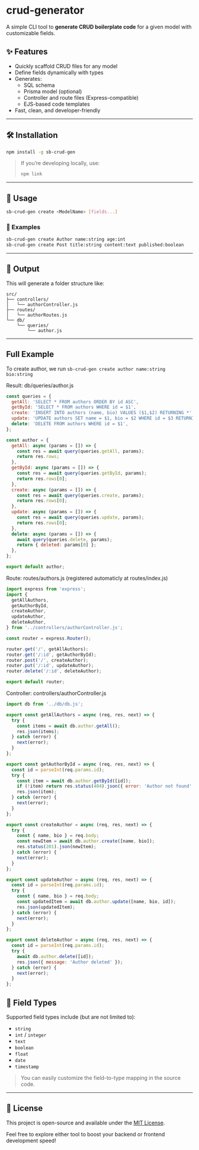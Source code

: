
# crud-generator

A simple CLI tool to **generate CRUD boilerplate code** for a given model with customizable fields.

## ✨ Features

- Quickly scaffold CRUD files for any model
- Define fields dynamically with types
- Generates:
  - SQL schema
  - Prisma model (optional)
  - Controller and route files (Express-compatible)
  - EJS-based code templates
- Fast, clean, and developer-friendly

---

## 🛠 Installation

```bash
npm install -g sb-crud-gen
````

> If you’re developing locally, use:
>
> ```bash
> npm link
> ```

---

## 🚀 Usage

```bash
sb-crud-gen create <ModelName> [fields...]
```

### 📌 Examples

```bash
sb-crud-gen create Author name:string age:int
sb-crud-gen create Post title:string content:text published:boolean
```

---

## 📂 Output

This will generate a folder structure like:

```
src/
├── controllers/
│   └── authorController.js
├── routes/
│   └── authorRoutes.js
└── db/
    └── queries/
        └── author.js
```

---
## Full Example
To create author, we run `sb-crud-gen create author name:string bio:string`

Result: db/queries/author.js


```javascript
const queries = {
  getAll: 'SELECT * FROM authors ORDER BY id ASC',
  getById: 'SELECT * FROM authors WHERE id = $1',
  create: 'INSERT INTO authors (name, bio) VALUES ($1,$2) RETURNING *',
  update: 'UPDATE authors SET name = $1, bio = $2 WHERE id = $3 RETURNING *',
  delete: 'DELETE FROM authors WHERE id = $1',
};

const author = {
  getAll: async (params = []) => {
    const res = await query(queries.getAll, params);
    return res.rows;
  },
  getById: async (params = []) => {
    const res = await query(queries.getById, params);
    return res.rows[0];
  },
  create: async (params = []) => {
    const res = await query(queries.create, params);
    return res.rows[0];
  },
  update: async (params = []) => {
    const res = await query(queries.update, params);
    return res.rows[0];
  },
  delete: async (params = []) => {
    await query(queries.delete, params);
    return { deleted: params[0] };
  },
};

export default author;

```

Route: routes/authors.js (registered automaticly at routes/index.js)

```javascript
import express from 'express';
import {
  getAllAuthors,
  getAuthorById,
  createAuthor,
  updateAuthor,
  deleteAuthor,
} from '../controllers/authorController.js';

const router = express.Router();

router.get('/', getAllAuthors);
router.get('/:id', getAuthorById);
router.post('/', createAuthor);
router.put('/:id', updateAuthor);
router.delete('/:id', deleteAuthor);

export default router;

```


Controller:  controllers/authorController.js

```javascript
import db from '../db/db.js';

export const getAllAuthors = async (req, res, next) => {
  try {
    const items = await db.author.getAll();
    res.json(items);
  } catch (error) {
    next(error);
  }
};

export const getAuthorById = async (req, res, next) => {
  const id = parseInt(req.params.id);
  try {
    const item = await db.author.getById([id]);
    if (!item) return res.status(404).json({ error: 'Author not found' });
    res.json(item);
  } catch (error) {
    next(error);
  }
};

export const createAuthor = async (req, res, next) => {
  try {
    const { name, bio } = req.body;
    const newItem = await db.author.create([name, bio]);
    res.status(201).json(newItem);
  } catch (error) {
    next(error);
  }
};

export const updateAuthor = async (req, res, next) => {
  const id = parseInt(req.params.id);
  try {
    const { name, bio } = req.body;
    const updatedItem = await db.author.update([name, bio, id]);
    res.json(updatedItem);
  } catch (error) {
    next(error);
  }
};

export const deleteAuthor = async (req, res, next) => {
  const id = parseInt(req.params.id);
  try {
    await db.author.delete([id]);
    res.json({ message: 'Author deleted' });
  } catch (error) {
    next(error);
  }
};

```

## 🔧 Field Types

Supported field types include (but are not limited to):

* `string`
* `int` / `integer`
* `text`
* `boolean`
* `float`
* `date`
* `timestamp`

> You can easily customize the field-to-type mapping in the source code.

---

## 📄 License


This project is open-source and available under the [MIT License](https://mit-license.org/).


Feel free to explore either tool to boost your backend or frontend development speed!

